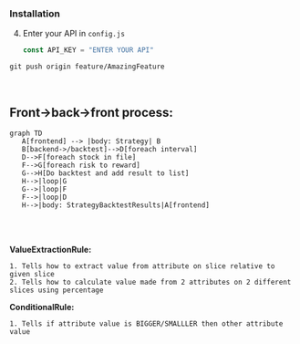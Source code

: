 ### Installation

4. Enter your API in `config.js`
   ```js
   const API_KEY = "ENTER YOUR API"
   ```

`git push origin feature/AmazingFeature`

<br>
<h2>Front->back->front process:</h2>

```mermaid
graph TD
   A[frontend] --> |body: Strategy| B
   B[backend->/backtest]-->D[foreach interval]
   D-->F[foreach stock in file]
   F-->G[foreach risk to reward]
   G-->H[Do backtest and add result to list]
   H-->|loop|G
   G-->|loop|F
   F-->|loop|D
   H-->|body: StrategyBacktestResults|A[frontend]

```

<br><br>

<b>ValueExtractionRule:</b>

```
1. Tells how to extract value from attribute on slice relative to given slice
2. Tells how to calculate value made from 2 attributes on 2 different slices using percentage
```

<b>ConditionalRule:</b>

```
1. Tells if attribute value is BIGGER/SMALLLER then other attribute value
```
